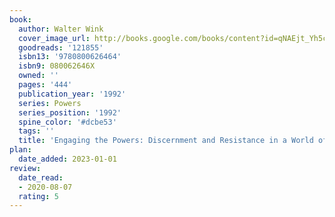 ```yaml
---
book:
  author: Walter Wink
  cover_image_url: http://books.google.com/books/content?id=qNAEjt_Yh5cC&printsec=frontcover&img=1&zoom=1&source=gbs_api
  goodreads: '121855'
  isbn13: '9780800626464'
  isbn9: 080062646X
  owned: ''
  pages: '444'
  publication_year: '1992'
  series: Powers
  series_position: '1992'
  spine_color: '#dcbe53'
  tags: ''
  title: 'Engaging the Powers: Discernment and Resistance in a World of Domination'
plan:
  date_added: 2023-01-01
review:
  date_read:
  - 2020-08-07
  rating: 5
---
```

